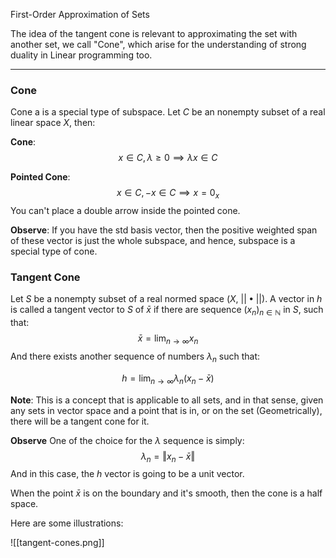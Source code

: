 First-Order Approximation of Sets 

The idea of the tangent cone is relevant to approximating the set with another set, we call "Cone", which arise for the understanding of strong duality in Linear programming too. 

---
### Cone
Cone a is a special type of subspace. Let $C$ be an nonempty subset of a real linear space $X$, then: 

**Cone**: 
$$
x \in C, \lambda \ge 0 \implies \lambda x \in C 
$$

**Pointed Cone**: 
$$
x \in C, - x \in C \implies x = 0_x
$$
You can't place a double arrow inside the pointed cone. 

**Observe**: 
If you have the std basis vector, then the positive weighted span of these vector is just the whole subspace, and hence, subspace is a special type of cone. 

### Tangent Cone
Let $S$ be a nonempty subset of a real normed space ($X$, $||\bullet||$). A vector in $h$ is called a tangent vector to $S$ of $\bar{x}$ if there are sequence $(x_n)_{n \in \mathbb{N}}$ in $S$, such that: 
$$
\bar{x} = \lim_{n\rightarrow\infty} x_n
$$
And there exists another sequence of numbers $\lambda_n$ such that: 

$$
h = \lim_{n\rightarrow \infty}\lambda_n(x_n - \bar{x})
$$

**Note**: 
This is a concept that is applicable to all sets, and in that sense, given any sets in vector space and a point that is in, or on the set (Geometrically), there will be a tangent cone for it. 

**Observe**
One of the choice for the $\lambda$ sequence is simply: 
$$
\lambda_n = \Vert x_n - \bar{x}\Vert
$$
And in this case, the $h$ vector is going to be a unit vector. 

When the point $\bar{x}$ is on the boundary and it's smooth, then the cone is a half space. 

Here are some illustrations: 

![[tangent-cones.png]]